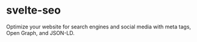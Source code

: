 # svelte-seo
Optimize your website for search engines and social media with meta tags, Open Graph, and JSON-LD.
